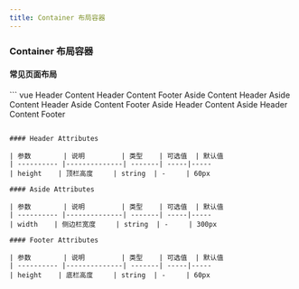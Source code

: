 ```yaml
---
title: Container 布局容器
---
```


### Container 布局容器

#### 常见页面布局

<Container-Basis />
``` vue
<v-layout>
    <v-header>Header</v-header>
    <v-content>Content</v-content>
</v-layout>

<v-layout>
    <v-header>Header</v-header>
    <v-content>Content</v-content>
    <v-footer>Footer</v-footer>
</v-layout>

<v-layout>
    <v-aside width="200px">Aside</v-aside>
    <v-content>Content</v-content>
</v-layout>

<v-layout>
    <v-header>Header</v-header>
    <v-layout>
        <v-aside width="200px">Aside</v-aside>
        <v-content>Content</v-content>
    </v-layout>
</v-layout>

<v-layout>
    <v-header>Header</v-header>
    <v-layout>
        <v-aside width="200px">Aside</v-aside>
        <v-layout>
            <v-content>Content</v-content>
            <v-footer>Footer</v-footer>
        </v-layout>
    </v-layout>
</v-layout>

<v-layout>
    <v-aside width="200px">Aside</v-aside>
    <v-layout>
        <v-header>Header</v-header>
        <v-content>Content</v-content>
    </v-layout>
</v-layout>

<v-layout>
    <v-aside width="200px">Aside</v-aside>
    <v-layout>
        <v-header>Header</v-header>
        <v-content>Content</v-content>
        <v-footer>Footer</v-footer>
    </v-layout>
</v-layout>

<style lang="scss">
.v-layout {
    text-align: center;
    color: #333;

    .v-header, .v-footer {
        background-color: #b3c0d1;
        line-height: 60px;
    }

    .v-content {
        background-color: #e9eef3;
        line-height: 160px;
    }

    .v-aside {
        background-color: #d3dce6;
        line-height: 200px;
    }
}
</style>
```

#### Header Attributes

| 参数        | 说明         | 类型    | 可选值  | 默认值 
| ---------- |--------------| -------| -----|-----
| height    | 顶栏高度     | string  | -     | 60px

#### Aside Attributes

| 参数        | 说明         | 类型    | 可选值  | 默认值 
| ---------- |--------------| -------| -----|-----
| width    | 侧边栏宽度     | string  | -     | 300px

#### Footer Attributes

| 参数        | 说明         | 类型    | 可选值  | 默认值 
| ---------- |--------------| -------| -----|-----
| height    | 底栏高度     | string  | -     | 60px
